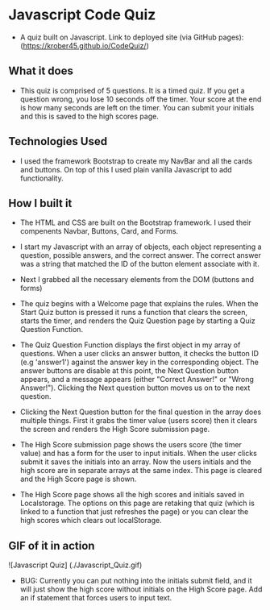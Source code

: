# Javascript Code Quiz
* A quiz built on Javascript. Link to deployed site (via GitHub pages): 
  (https://krober45.github.io/CodeQuiz/)
## What it does

* This quiz is comprised of 5 questions. It is a timed quiz. If you get a question wrong, you lose 10 seconds off the timer. Your score at the end is how many seconds are left on the timer. You can submit your initials and this is saved to the high scores page.

## Technologies Used

* I used the framework Bootstrap to create my NavBar and all the cards and buttons. On top of this I used plain vanilla Javascript to add functionality.

## How I built it

* The HTML and CSS are built on the Bootstrap framework. I used their compenents Navbar, Buttons, Card, and Forms.

* I start my Javascript with an array of objects, each object representing a question, possible answers, and the correct answer. The correct answer was a string that matched the ID of the button element associate with it.

* Next I grabbed all the necessary elements from the DOM (buttons and forms)

* The quiz begins with a Welcome page that explains the rules. When the Start Quiz button is pressed it runs a function that clears the screen, starts the timer, and renders the Quiz Question page by starting a Quiz Question Function.

* The Quiz Question Function displays the first object in my array of questions. When a user clicks an answer button, it checks the button ID (e.g 'answer1') against the answer key in the corresponding object. The answer buttons are disable at this point, the Next Question button appears, and a message appears (either "Correct Answer!" or "Wrong Answer!"). Clicking the Next question button moves us on to the next question.

* Clicking the Next Question button for the final question in the array does multiple things. First it grabs the timer value (users score) then it clears the screen and renders the High Score submission page.

* The High Score submission page shows the users score (the timer value) and has a form for the user to input initials. When the user clicks submit it saves the initials into an array. Now the users initials and the high score are in separate arrays at the same index. This page is cleared and the High Score page is shown.

* The High Score page shows all the high scores and initials saved in Localstorage. The options on this page are retaking that quiz (which is linked to a function that just refreshes the page) or you can clear the high scores which clears out localStorage.

## GIF of it in action

![Javascript Quiz] (./Javascript_Quiz.gif)


 * BUG: Currently you can put nothing into the initials submit field, and it will just show the high score without initials on the High Score page. Add an if statement that forces users to input text.


